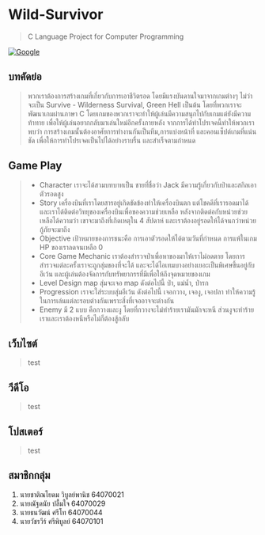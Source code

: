 # Wild-Survivor

> C Language Project for Computer Programming

[![Google](https://github.com/SSProgamer/Wild-Survivor/blob/main/Logo.png)](http://www.google.com)

## บทคัดย่อ

> พวกเราต้องการสร้างเกมที่เกี่ยวกับการเอาชีวิตรอด โดยมีแรงบันดานใจมาจากเกมต่างๆ ไม่ว่าจะเป็น Survive - Wilderness Survival, Green Hell เป็นต้น โดยที่พวกเราจะพัฒนาเกมผ่านภาษา C โดยเกมของพวกเราจะทำให้ผู้เล่นมีความสนุกไปกับเกมแต่ยังมีความท้าทาย เพื่อให้ผู้เล่นอยากกลับมาเล่นใหม่อีกครั้งภายหลัง จากการได้ทำโปรเจคนี้ทำให้พวกเราพบว่า การสร้างเกมนั้นต้องอาศัยการทำงานกันเป็นทีม,การแบ่งหน้าที่ และคอนเซ็ปต์เกมที่แน่นชัด เพื่อให้การทำโปรเจคเป็นไปได้อย่างราบรื่น และสำเร็จตามกำหนด

## Game Play

> - Character เราจะได้สวมบทบาทเป็น ชายที่ชื่อว่า Jack มีความรู้เกี่ยวกับป่าและสกิลเอาตัวรอดสูง
> - Story เครื่องบินที่เราโดยสารอยู่เกิดขัดข้องทำให้เครื่องบินตก แต่โชคดีที่เรารอดมาได้ และเราได้ติดต่อวิทยุของเครื่องบินเพื่อของความช่วยเหลือ หลังจากติดต่อกับหน่วยช่วยเหลือได้ความว่า เขาจะมาถึงที่เกิดเหตุใน 4 สัปดาห์ และเราต้องอยู่รอดให้ได้จนกว่าหน่วยกู้ภัยจะมาถึง
> - Objective เป้าหมายของการชนะคือ การเอาตัวรอดให้ได้ตามวันที่กำหนด  การแพ้ในเกม HP ของเราลดจนเหลือ 0
> - Core Game Mechanic เราต้องสำรวจป่าเพื่อหาของมาให้เราไม่อดตาย โดยการสำรวจแต่ละครั้งเราจะถูกสุ่มของที่จะได้ และจะได้ไอเทมบางอย่างเยอะเป็นพิเศษขึ้นอยู่กับอีเว้น และผู้เล่นต้องจัดการกับทรัพยากรรที่มีเพื่อให้ถึงจุดหมายของเกม
> - Level Design map สุ่มจะเจอ map ดังต่อไปนี้ ป่า, แม่น้ำ, ป่ารก
> - Progression เราจะใส่ระบบสุ่มอีเว้น ดังต่อไปนี้ เจอกวาง, เจองู, เจอปลา ทำให้ความรู้ในการเล่นแต่ละรอบต่างกันเพราะสิ่งที่เจออาจจะต่างกัน
> - Enemy มี 2 แบบ คือกวางและงู โดยที่กวางจะไม่ทำร้ายเรามันมักจะหนี ส่วนงูจะทำร้ายเราและเราต้องหนีหรือไม่ก็ต้องสู้กลับ

## เว็บไซต์

> test

## วีดีโอ

> test

## โปสเตอร์

> test

## สมาชิกกลุ่ม

1. นายชาติณโยดม วิบูลย์พานิช 64070021
2. นายณัฐดนัย ปลื้มใจ 64070029
3. นายธนวัฒน์ ศรีโท 64070044
4. นายวัชรวีร์ ศรีพิบูลย์ 64070101
